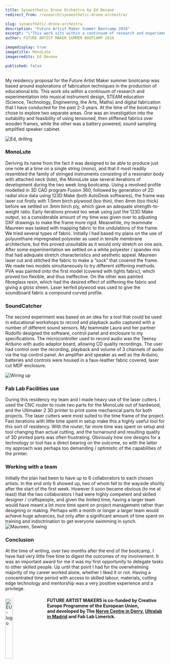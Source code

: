 ```yaml
---
title: Synaesthetic Drone Orchestra by Ed Devane
redirect_from: /research/synaesthetic-drone-orchestra/

slug: synaesthetic-drone-orchestra
description: "Future Artist Maker Summer Bootcamp 2016"
excerpt: "\"This work sits within a continuum of research and experimentation into musical instrument design, STEAM education (Science, Technology, Engineering, the Arts, Maths) and digital fabrication that I have conducted for the past 2-3 years.\""
author: FUTURE ARTIST MAKER SUMMER BOOTCAMP 2016

imagedisplay: true
imagetitle: MonoLute
imagecredits: Ed Devane

published: false
---
```


My residency proposal for the Future Artist Maker summer bootcamp was based around explorations of fabrication techniques in the production of educational kits. This work sits within a continuum of research and experimentation into musical instrument design, STEAM education (Science, Technology, Engineering, the Arts, Maths) and digital fabrication that I have conducted for the past 2-3 years. At the time of the bootcamp I chose to explore two separate areas. One was an investigation into the suitability and feasibility of using tensioned, then stiffened fabrics over wooden frames, while the other was a battery powered, sound sampling amplified speaker cabinet.

![Ed, drilling]({{site.url}}/collection_made/2016-01-01-RESEARCH-synaesthetic-drone-orchestra5.jpg)

### MonoLute

Deriving its name from the fact it was designed to be able to produce just one note at a time on a single string (mono), and that it most readily resembled the family of stringed instruments consisting of a resonator body with attached neck (lute), the MonoLute saw several iterations of development during the two week long bootcamp. Using a revolved profile modelled in 3D CAD program Fusion 360, followed by generation of 2D radial slice data using 123D Make (both AutoDesk softwares), the frame was laser cut firstly with 1.5mm birch plywood (too thin), then 4mm (too thick) before we settled on 3mm birch ply, which gave an adequate strength-to-weight ratio. Early iterations proved too weak using just the 123D Make output, so a considerable amount of my time was given over to adjusting DXF drawings to make the frame more rigid. Meanwhile, my teammate Maureen was tasked with mapping fabric to the undulations of the frame. We tried several types of fabric. Initially I had based my plans on the use of polyurethane impregnated polyester as used in tensile membrane architecture, but this proved unsuitable as it would only stretch on one axis. After some experimentation we settled on a white polyester / spandex mix that had adequate stretch characteristics and aesthetic appeal. Maureen laser cut and stitched the fabric to make a “sock” that covered the frame. We made two models simultaneously to try different stiffening methods. PVA was painted onto the first model (covered with tights fabric), which proved too flexible, and thus ineffective. On the other was painted fibreglass resin, which had the desired effect of stiffening the fabric and giving a gloss sheen. Laser kerfed plywood was used to give the soundboard fabric a compound curved profile.

### SoundCatcher

The second experiment was based on an idea for a tool that could be used in educational workshops to record and playback audio captured with a number of different sound sensors. My teammate Laura and her partner Rudolfo designed the software, control panel and enclosure to my specifications. The microcontroller used to record audio was the Teensy Arduino with audio adaptor board, allowing CD quality recordings. The user had control over the recording, playback and volume of 3 channels of audio via the top control panel. An amplifier and speaker as well as the Arduino, batteries and controls were housed in a faux-leather fabric covered, laser cut MDF enclosure.

![Wiring up]({{site.url}}/collection_made/2016-01-01-RESEARCH-synaesthetic-drone-orchestra4.jpg)

### Fab Lab Facilities use

During this residency my team and I made heavy use of the laser cutters. I used the CNC router to route two parts for the MonoLute out of hardwood, and the Ultimaker 2 3D printer to print some mechanical parts for both projects. The laser cutters were most suited to the time frame of the project. Fast iterations with little time spent in setup make this a highly useful tool for this sort of residency. With the router, far more time was spent on setup and tool changing than actual cutting, and the turnaround and resulting quality of 3D printed parts was often frustrating. Obviously how one designs for a technology or tool has a direct bearing on the outcome, so with the latter my approach was perhaps too demanding / optimistic of the capabilities of the printer.

### Working with a team

Initially the plan had been to have up to 6 collaborators to each chosen artists. In the end only 6 showed up, two of whom fell to the wayside shortly after the start of the first week. However it soon became obvious (to me at least) that the two collaborators I had were highly competent and skilled designer / craftspeople, and given the limited time, having a larger team would have meant a lot more time spent on project management rather than designing or making. Perhaps with a month or longer a larger team would achieve huge advances, but only after a significant amount of time spent on training and indoctrination to get everyone swimming in synch.
![Maureen, Sewing]({{site.url}}/collection_made/2016-01-01-RESEARCH-synaesthetic-drone-orchestra3.jpg)

### Conclusion

At the time of writing, over two months after the end of the bootcamp, I have had very little free time to digest the outcomes of my involvement. It was an important award for me it was my first opportunity to delegate tasks to other skilled people. Up until that point I had for the overwhelming majority of my career worked alone, whether I liked it or not. Having a concentrated time period with access to skilled labour, materials, cutting edge technology and mentorship was a very positive experience and a privilege.

<div>
  <img src="{{site.url}}/assets/img/eu-logo.png" alt="EU-logo" style="width: 22%; float: left; margin-top: 0.25em; margin-right: 1.5em"/>

  <h4>FUTURE ARTIST MAKERS is co-funded by Creative Europe Programme of the European Union, and developed by The <a href="http://nervecentre.org">Nerve Centre in Derry</a>, <a href="http://ultra-lab.net">Ultralab in Madrid</a> and Fab Lab Limerick.
  </h4>
</div>
